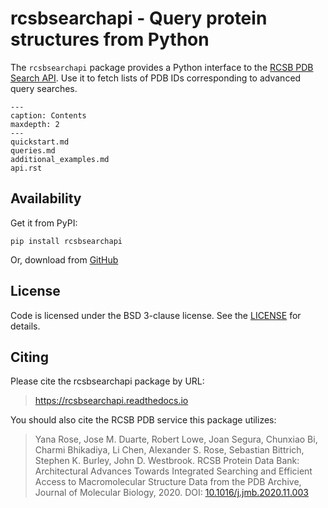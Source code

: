 # rcsbsearchapi - Query protein structures from Python

The `rcsbsearchapi` package provides a Python interface to the [RCSB PDB Search API](http://search.rcsb.org/). Use it to fetch lists of PDB IDs corresponding to advanced query searches.

```{toctree}
---
caption: Contents
maxdepth: 2
---
quickstart.md
queries.md
additional_examples.md
api.rst
```

## Availability

Get it from PyPI:

    pip install rcsbsearchapi

Or, download from [GitHub](https://github.com/rcsb/py-rcsbsearchapi)

## License

Code is licensed under the BSD 3-clause license. See the
[LICENSE](https://github.com/rcsb/py-rcsbsearchapi/blob/master/LICENSE) for details.

## Citing

Please cite the rcsbsearchapi package by URL:

> https://rcsbsearchapi.readthedocs.io

You should also cite the RCSB PDB service this package utilizes:

> Yana Rose, Jose M. Duarte, Robert Lowe, Joan Segura, Chunxiao Bi, Charmi
> Bhikadiya, Li Chen, Alexander S. Rose, Sebastian Bittrich, Stephen K. Burley,
> John D. Westbrook. RCSB Protein Data Bank: Architectural Advances Towards
> Integrated Searching and Efficient Access to Macromolecular Structure Data
> from the PDB Archive, Journal of Molecular Biology, 2020.
> DOI: [10.1016/j.jmb.2020.11.003](https://doi.org/10.1016/j.jmb.2020.11.003)
